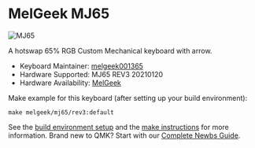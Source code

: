 # MelGeek MJ65

![MJ65](https://cdn.shopifycdn.net/s/files/1/0078/2863/5712/products/c34621677ffc53ea6d1c68ab82100749_1024x1024@2x.jpg?v=1612186093)

A hotswap 65% RGB Custom Mechanical keyboard with arrow.

* Keyboard Maintainer: [melgeek001365](https://github.com/melgeek001365)
* Hardware Supported: MJ65 REV3 20210120
* Hardware Availability: [MelGeek](https://www.melgeek.com/)

Make example for this keyboard (after setting up your build environment):

    make melgeek/mj65/rev3:default


See the [build environment setup](https://docs.qmk.fm/#/getting_started_build_tools) and the [make instructions](https://docs.qmk.fm/#/getting_started_make_guide) for more information. Brand new to QMK? Start with our [Complete Newbs Guide](https://docs.qmk.fm/#/newbs).
